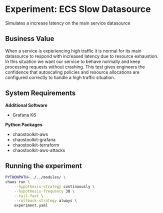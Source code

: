 # Experiment: ECS Slow Datasource

Simulates a increase latency on the main service datasource

## Business Value

When a service is experiencing high traffic it is normal for its main datasource to respond with increased latency due to resource
exhaustion. In this situation we want our service to behave normally and keep processing requests without crashing.
This test gives engineers the confidence that autoscaling policies and resource allocations are configured correctly to handle a high traffic situation.

## System Requirements

**Additional Software**

* Grafana K6

**Python Packages**

* chaostoolkit-aws
* chaostoolkit-grafana
* chaostoolkit-terraform
* chaostoolkit-aws-attacks

## Running the experiment

```bash
PYTHONPATH=../../modules/ \
chaos run \
    --hypothesis-strategy continuously \
    --hypothesis-frequency 30 \
    --fail-fast \
    --rollback-strategy always \
    experiment.yaml
```
